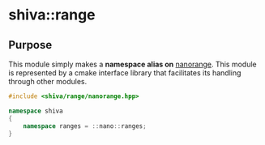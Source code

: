 # shiva::range

## Purpose

This module simply makes a **namespace alias on** [nanorange](https://github.com/tcbrindle/NanoRange). This module is represented by a cmake interface library that facilitates its handling through other modules.

```cpp
#include <shiva/range/nanorange.hpp>

namespace shiva
{
    namespace ranges = ::nano::ranges;
}
```

